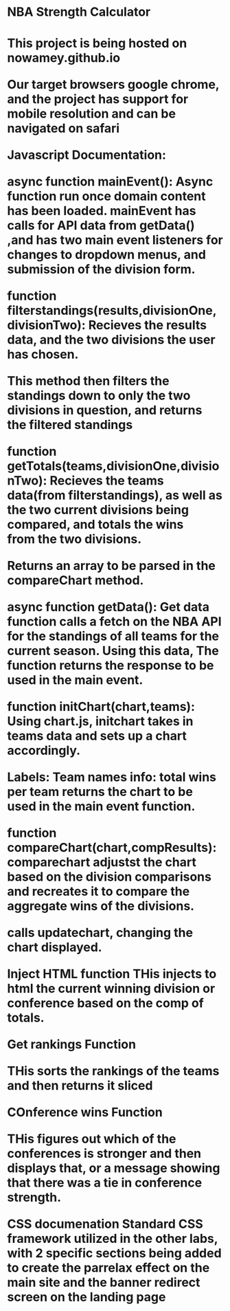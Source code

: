 
<h1>NBA Strength Calculator<h1>

This project is being hosted on nowamey.github.io

Our target browsers google chrome, and the project has support for mobile resolution and can be navigated on 
safari

Javascript Documentation:

async function mainEvent():
Async function run once domain content has been loaded. mainEvent has calls for API data from getData()
,and has two main event listeners for changes to dropdown menus, and submission of the division form.  

function filterstandings(results,divisionOne,divisionTwo):
Recieves the results data, and the two divisions the user has chosen.

This method then filters the standings down to only the two divisions in question, and returns the filtered standings

function getTotals(teams,divisionOne,divisionTwo):
Recieves the teams data(from filterstandings), as well as the two current divisions being compared, and totals the wins\
from the two divisions. 

Returns an array to be parsed in the compareChart method. 

async function getData():
Get data function calls a fetch on the NBA API for the standings of all teams for the current season. Using this data,
The function returns the response to be used in the main event.

function initChart(chart,teams):
Using chart.js, initchart takes in teams data and sets up a chart accordingly. 

Labels: Team names
info: total wins per team
returns the chart to be used in the main event function.


function compareChart(chart,compResults):
comparechart adjustst the chart based on the division comparisons and recreates it to compare the aggregate wins
of the divisions.

calls updatechart, changing the chart displayed.


 Inject HTML function 
THis injects to html the current winning division or conference based on the comp of totals. 

 Get rankings Function

THis sorts the rankings of the teams and then returns it sliced

 COnference wins Function 

THis figures out which of the conferences is stronger and then displays that, or a message showing that there was a tie in conference strength. 

 CSS documenation 
Standard CSS framework utilized in the other labs, with 2 specific sections being added to create the parrelax effect on the main site and the banner redirect screen on the landing page

